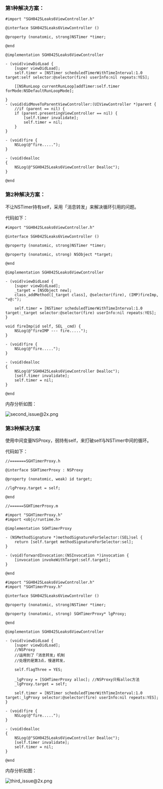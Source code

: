 

### 第1种解决方案：

```objc
#import "SGH0425Leaks6ViewController.h"

@interface SGH0425Leaks6ViewController ()

@property (nonatomic, strong)NSTimer *timer;

@end

@implementation SGH0425Leaks6ViewController

- (void)viewDidLoad {
    [super viewDidLoad];
    self.timer = [NSTimer scheduledTimerWithTimeInterval:1.0 target:self selector:@selector(fire) userInfo:nil repeats:YES];
    
    [[NSRunLoop currentRunLoop]addTimer:self.timer forMode:NSDefaultRunLoopMode];
  
}
- (void)didMoveToParentViewController:(UIViewController *)parent {
    //if (parent == nil) { 
    if (parent.presentingViewController == nil) {
        [self.timer invalidate];
        self.timer = nil;
    }
}

- (void)fire {
    NSLog(@"fire.....");
}

- (void)dealloc
{
    NSLog(@"SGH0425Leaks6ViewController Dealloc");
}

@end
```





### 第2种解决方案：

不让NSTimer持有self，采用「消息转发」来解决循环引用的问题。

代码如下：

```objc
#import "SGH0425Leaks6ViewController.h"

@interface SGH0425Leaks6ViewController ()

@property (nonatomic, strong)NSTimer *timer;

@property (nonatomic, strong) NSObject *target;

@end

@implementation SGH0425Leaks6ViewController

- (void)viewDidLoad {
    [super viewDidLoad];
    _target = [NSObject new];
    class_addMethod([_target class], @selector(fire), (IMP)fireImp, "v@:");
    
    self.timer = [NSTimer scheduledTimerWithTimeInterval:1.0 target:_target selector:@selector(fire) userInfo:nil repeats:YES];
}

void fireImp(id self, SEL _cmd) {
    NSLog(@"fireIMP --- fire.....");
}

- (void)fire {
    NSLog(@"fire.....");
}

- (void)dealloc
{
    NSLog(@"SGH0425Leaks6ViewController Dealloc");
    [self.timer invalidate];
    self.timer = nil;
}

@end
```



内存分析如图：

![second_issue@2x.png](https://upload-images.jianshu.io/upload_images/843214-359ff46ed727cec8.png?imageMogr2/auto-orient/strip%7CimageView2/2/w/1240)





### 第3种解决方案

使用中间变量NSProxy，弱持有self，来打破self与NSTimer中间的循环。

代码如下：

```objc
//=======SGHTimerProxy.h

@interface SGHTimerProxy : NSProxy

@property (nonatomic, weak) id target;

//lgProxy.target = self;

@end
```

```objc
//======SGHTimerProxy.m

#import "SGHTimerProxy.h"
#import <objc/runtime.h> 

@implementation SGHTimerProxy

- (NSMethodSignature *)methodSignatureForSelector:(SEL)sel {
    return [self.target methodSignatureForSelector:sel];
}

- (void)forwardInvocation:(NSInvocation *)invocation {
    [invocation invokeWithTarget:self.target];
}

@end
```

```objc
#import "SGH0425Leaks6ViewController.h"
#import "SGHTimerProxy.h"

@interface SGH0425Leaks6ViewController ()

@property (nonatomic, strong)NSTimer *timer;

@property (nonatomic, strong) SGHTimerProxy* lgProxy;

@end

@implementation SGH0425Leaks6ViewController

- (void)viewDidLoad {
    [super viewDidLoad];
    //NSProxy
    //运用到了「消息转发」机制
    //处理的是第3点，慢速转发，
    
    self.flagThree = YES;
    
    _lgProxy = [SGHTimerProxy alloc]; //NSProxy只有alloc方法
    _lgProxy.target = self;
    
    self.timer = [NSTimer scheduledTimerWithTimeInterval:1.0 target:_lgProxy selector:@selector(fire) userInfo:nil repeats:YES];
}

- (void)fire {
    NSLog(@"fire.....");
}

- (void)dealloc
{
    NSLog(@"SGH0425Leaks6ViewController Dealloc");
    [self.timer invalidate];
    self.timer = nil;
}

@end
```



内存分析如图：

![third_issue@2x.png](https://upload-images.jianshu.io/upload_images/843214-5b09408cce985953.png?imageMogr2/auto-orient/strip%7CimageView2/2/w/1240)